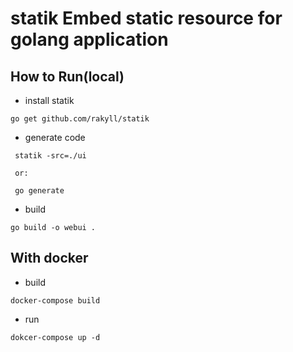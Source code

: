 # statik Embed static resource for golang application

## How  to Run(local)

* install statik

```code
go get github.com/rakyll/statik
```

* generate code

```code
 statik -src=./ui

 or:

 go generate

```

* build

```code
go build -o webui .
```

## With docker

* build

```code
docker-compose build
```

* run

```code
dokcer-compose up -d
```
